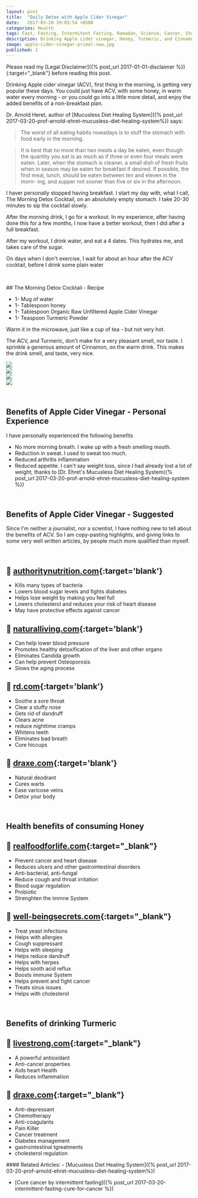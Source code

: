 ```yaml
---
layout: post
title:  "Daily Detox with Apple Cider Vinegar"
date:   2017-03-20 19:03:54 +0500
categories: Health
tags: Fast, Fasting, Intermitent Fasting, Ramadan, Science, Cancer, Stem Cell, WBC, Cancer, non-mucous, mucous-free,Infection, Leukocytes, Leucocytes, Apple Cider Vinegar, ACV, Honey, Cinnamon
description: Drinking Apple cider vinegar, Honey, Turmeric, and Cinnamon, first thing in the morning, could add many healthy years to your life.
image: apple-cider-vinegar-primal-now.jpg
published: 1
---
```

Please read my [Legal Disclaimer]({% post_url 2017-01-01-disclaimer %}){:target="_blank"} before reading this post.

Drinking Apple cider vinegar (ACV), first thing in the morning, is getting very popular these days. You could just have ACV, with some honey, in warm water every morning - or you could go into a little more detail, and enjoy the added benefits of a non-breakfast plan.

Dr. Arnold Heret, author of [Mucusless Diet Healing System]({% post_url 2017-03-20-prof-arnold-ehret-mucusless-diet-healing-system%}) says:

> The worst of all eating habits nowadays is to stuff the
stomach with food early in the morning.

> It is best that no more than two meals a day be eaten, even though the quantity you eat is as much as if three or even four meals were eaten. Later, when the stomach is cleaner, a small dish of fresh fruits when in season may be eaten for breakfast if desired. If possible, the first meal, lunch, should be eaten between ten and eleven in the morn-
ing, and supper not sooner than five or six in the afternoon.

I haver personally stopped having breakfast. I start my day with, what I call, The Morning Detox Cocktail, on an absolutely empty stomach. I take 20-30 minutes to sip the cocktail slowly.

After the morning drink, I go for a workout. In my experience, after having done this for a few months, I now have a better workout, then I did after a full breakfast.

After my workout, I drink water, and eat a 4 dates. This hydrates me, and takes care of the sugar.

On days when I don't exercise, I wait for about an hour after the ACV cocktail, before I drink some plain water

&nbsp;
<div class='post-block' markdown='1'>
## The Morning Detox Cocktail - Recipe

- 1- Mug of water
- 1- Tablespoon honey
- 1- Tablespoon Organic Raw Unfiltered Apple Cider Vinegar
- 1- Teaspoon Turmeric Powder


Warm it in the microwave, just like a cup of tea - but not very hot.

The ACV,  and Turmeric, don't make for a very pleasant smell, nor taste. I sprinkle a generous amount of Cinnamon, on the warm drink. This makes the drink smell, and taste, very nice.

</div>



<div class='post-block group' >
<div class='amazon-item inset'>
    <a target="_blank"  href="https://www.amazon.com/gp/product/B00ASD2F8O/ref=as_li_tl?ie=UTF8&camp=1789&creative=9325&creativeASIN=B00ASD2F8O&linkCode=as2&tag=primalnow-20&linkId=5ead2e1c2409afe2b5a59ca21b7dc2b8"><img border="0" src="//ws-na.amazon-adsystem.com/widgets/q?_encoding=UTF8&MarketPlace=US&ASIN=B00ASD2F8O&ServiceVersion=20070822&ID=AsinImage&WS=1&Format=_SL250_&tag=primalnow-20" ></a><img src="//ir-na.amazon-adsystem.com/e/ir?t=primalnow-20&l=am2&o=1&a=B00ASD2F8O" width="1" height="1" border="0" alt="" style="border:none !important; margin:0px !important;" />
</div>




<div class='amazon-item inset'>
    <a target="_blank"  href="https://www.amazon.com/gp/product/B0000DI1ZC/ref=as_li_tl?ie=UTF8&camp=1789&creative=9325&creativeASIN=B0000DI1ZC&linkCode=as2&tag=primalnow-20&linkId=da82c0f89e197d76ed65e646547ef928"><img border="0" src="//ws-na.amazon-adsystem.com/widgets/q?_encoding=UTF8&MarketPlace=US&ASIN=B0000DI1ZC&ServiceVersion=20070822&ID=AsinImage&WS=1&Format=_SL250_&tag=primalnow-20" ></a><img src="//ir-na.amazon-adsystem.com/e/ir?t=primalnow-20&l=am2&o=1&a=B0000DI1ZC" width="1" height="1" border="0" alt="" style="border:none !important; margin:0px !important;" />
</div>




<div class='amazon-item inset'>
    <a target="_blank"  href="https://www.amazon.com/gp/product/B000WR4LMY/ref=as_li_tl?ie=UTF8&camp=1789&creative=9325&creativeASIN=B000WR4LMY&linkCode=as2&tag=primalnow-20&linkId=3d0ccea0dbba140f70e426c04b5afcfa"><img border="0" src="//ws-na.amazon-adsystem.com/widgets/q?_encoding=UTF8&MarketPlace=US&ASIN=B000WR4LMY&ServiceVersion=20070822&ID=AsinImage&WS=1&Format=_SL250_&tag=primalnow-20" ></a><img src="//ir-na.amazon-adsystem.com/e/ir?t=primalnow-20&l=am2&o=1&a=B000WR4LMY" width="1" height="1" border="0" alt="" style="border:none !important; margin:0px !important;" />
</div>




<div class='amazon-item inset'>
    <a target="_blank"  href="https://www.amazon.com/gp/product/B00BJ7TKYU/ref=as_li_tl?ie=UTF8&camp=1789&creative=9325&creativeASIN=B00BJ7TKYU&linkCode=as2&tag=primalnow-20&linkId=79afab357c6f131c9051001a20923ddc"><img border="0" src="//ws-na.amazon-adsystem.com/widgets/q?_encoding=UTF8&MarketPlace=US&ASIN=B00BJ7TKYU&ServiceVersion=20070822&ID=AsinImage&WS=1&Format=_SL250_&tag=primalnow-20" ></a><img src="//ir-na.amazon-adsystem.com/e/ir?t=primalnow-20&l=am2&o=1&a=B00BJ7TKYU" width="1" height="1" border="0" alt="" style="border:none !important; margin:0px !important;" />
</div>

</div>


&nbsp;
## Benefits of Apple Cider Vinegar - Personal Experience

I have personally experienced the following benefits
- No more morning breath. I wake up with a fresh smelling mouth.
- Reduction in sweat. I used to sweat too much.
- Reduced arthritis inflammation
- Reduced appetite. I can't say weight loss, since I had already lost a lot of weight, thanks to [Dr. Ehret's Mucusless Diet Healing System({% post_url 2017-03-20-prof-arnold-ehret-mucusless-diet-healing-system %})

&nbsp;

## Benefits of Apple Cider Vinegar - Suggested
Since I'm neither a journalist, nor a scientist, I have nothing new to tell about the benefits of ACV. So I am copy-pasting highlights, and giving links to some very well written articles, by people much more qualified than myself.

&nbsp;

:link: [authoritynutrition.com](https://authoritynutrition.com/6-proven-health-benefits-of-apple-cider-vinegar/){:target='blank'}
----
- Kills many types of bacteria
- Lowers blood sugar levels and fights diabetes
- Helps lose weight by making you feel full
- Lowers cholesterol and reduces your risk of heart disease
- May have protective effects against cancer



:link: [naturalliving.com](http://www.naturallivingideas.com/drinking-apple-cider-vinegar-benefits/){:target='blank'}
----
- Can help lower blood pressure
- Promotes healthy detoxification of the liver and other organs
- Eliminates Candida growth
- Can help prevent Osteoporosis
- Slows the aging process




:link: [rd.com](http://www.rd.com/health/wellness/apple-cider-vinegar-benefits/){:target='blank'}
----
- Soothe a sore throat
- Clear a stuffy nose
- Gets rid of dandruff
- Clears acne
- reduce nighttime cramps
- Whitens teeth
- Eliminates bad breath
- Cure hiccups


:link: [draxe.com](https://draxe.com/apple-cider-vinegar-uses/){:target='blank'}
----
- Natural deodrant
- Cures warts
- Ease varicose veins
- Detox your body




&nbsp;
## Health benefits of consuming Honey

:link: [realfoodforlife.com](http://www.realfoodforlife.com/health-benefits-of-honey/){:target="_blank"}
----
- Prevent cancer and heart disease
- Reduces ulcers and other gastrointestinal disorders
- Anti-bacterial, anti-fungal
- Reduce cough and throat irritation
- Blood sugar regulation
- Probiotic
- Strenghten the immne System



:link: [well-beingsecrets.com](http://www.realfoodforlife.com/health-benefits-of-honey/){:target="_blank"}
----
- Treat yeast infections
- Helps with allergies
- Cough suppressant
- Helps with sleeping
- Helps reduce dandruff
- Helps with herpes
- Helps sooth acid reflux
- Boosts immune System
- Helps prevent and fight cancer
- Treats sinus issues
- Helps with cholesterol


&nbsp;

## Benefits of drinking Turmeric

:link: [livestrong.com](http://www.livestrong.com/article/522698-benefits-of-drinking-turmeric/){:target="_blank"}
----
- A powerful antioxidant
- Anti-cancer properties
- Aids heart Health
- Reduces inflammation


:link: [draxe.com](https://draxe.com/turmeric-benefits/){:target="_blank"}
----
- Anti-depressant
- Chemotherapy
- Anti-coagulants
- Pain Killer
- Cancer treatment
- Diabetes management
- gastrointestinal tgreatments
- cholesterol regulation





<div class='post-block' markdown='1' id='related-articles'>
#### Related Articles:
-   [Mucusless Diet Healing System]({% post_url 2017-03-20-prof-arnold-ehret-mucusless-diet-healing-system%})

-   [Cure cancer by intermittent fasting]({% post_url 2017-03-20-intermittent-fasting-cure-for-cancer %})

</div>
